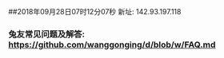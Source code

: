##2018年09月28日07时12分07秒 新址: 142.93.197.118
### 兔友常见问题及解答: https://github.com/wanggonging/d/blob/w/FAQ.md
